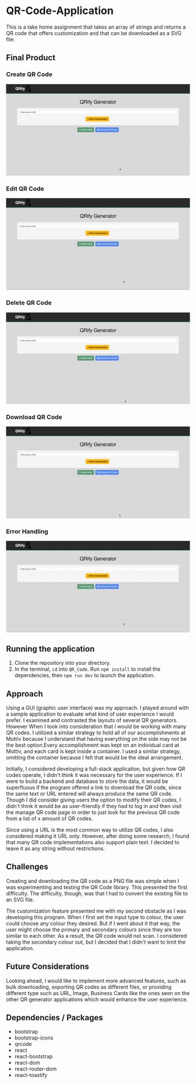 # QR-Code-Application
This is a take home assignment that takes an array of strings and returns a QR code that offers customization and that can be downloaded as a SVG file.

## Final Product

### Create QR Code
![Create](https://github.com/LingJason/QR_Code/blob/main/src/assets/Create.gif)

### Edit QR Code
![Edit](https://github.com/LingJason/QR_Code/blob/main/src/assets/Edit.gif)

### Delete QR Code
![Delete](https://github.com/LingJason/QR_Code/blob/main/src/assets/Delete.gif)

### Download QR Code
![Download](https://github.com/LingJason/QR_Code/blob/main/src/assets/download.gif)

### Error Handling
![Error](https://github.com/LingJason/QR_Code/blob/main/src/assets/Edit.gif)

## Running the application

1. Clone the repository into your directory.
2. In the terminal, `cd` into `QR_Code`. Run `npm install` to install the dependencies, then `npm run dev` to launch the application.

## Approach
Using a GUI (graphic user interface) was my approach. I played around with a sample application to evaluate what kind of user experience I would prefer. I examined and contrasted the layouts of several QR generators. However When I took into consideration that I would be working with many QR codes. I utilized a similar strategy to hold all of our accomplishments at Mottiv because I understand that having everything on the side may not be the best option.Every accomplishment was kept on an individual card at Mottiv, and each card is kept inside a container. I used a similar strategy, omitting the container because I felt that would be the ideal arrangement.

Initially, I considered developing a full-stack application, but given how QR codes operate, I didn't think it was necessary for the user experience. If I were to build a backend and database to store the data, it would be superfluous if the program offered a link to download the QR code, since the same text or URL entered will always produce the same QR code. Though I did consider giving users the option to modify their QR codes, I didn't think it would be as user-friendly if they had to log in and then visit the manage QR code page in order to just look for the previous QR code from a list of x amount of QR codes.

Since using a URL is the most common way to utilize QR codes, I also considered making it URL only. However, after doing some research, I found that many QR code implementations also support plain text. I decided to leave it as any string without restrictions.
## Challenges
Creating and downloading the QR code as a PNG file was simple when I was experimenting and testing the QR Code library. This presented the first difficulty. The difficulty, though, was that I had to convert the existing file to an SVG file.

The customization feature presented me with my second obstacle as I was developing this program. When I first set the input type to colour, the user could choose any colour they desired. But if I went about it that way, the user might choose the primary and secondary colours since they are too similar to each other. As a result, the QR code would not scan. I considered taking the secondary colour out, but I decided that I didn't want to limit the application.

## Future Considerations
Looking ahead, I would like to implement more advanced features, such as bulk downloading, exporting QR codes as different files, or providing different type such as URL, Image, Business Cards like the ones seen on the other QR generator applications which would enhance the user experience.

## Dependencies / Packages
- bootstrap
- bootstrap-icons
- qrcode
- react
- react-bootstrap
- react-dom
- react-router-dom
- react-toastify
